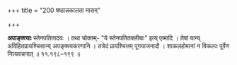 +++
title = "200 षष्ठान्नकालता मासम्"

+++

**अपाङ्क्त्याः** स्तेनपतितादयः । तथा चोक्तम्- "ये स्तेनपतितक्लीबाः" इत्य् एव्मादि । तेषां यान्य् अविहितप्रायश्चित्तान्य् अपङ्क्त्यकरणानि । तत्रेदं प्रायश्चित्तम् पूगयाजनादौ । शाकलहोमानां न विकल्पः पूर्वेण नित्यवचनात् ॥ ११.१९८–१९९ ॥